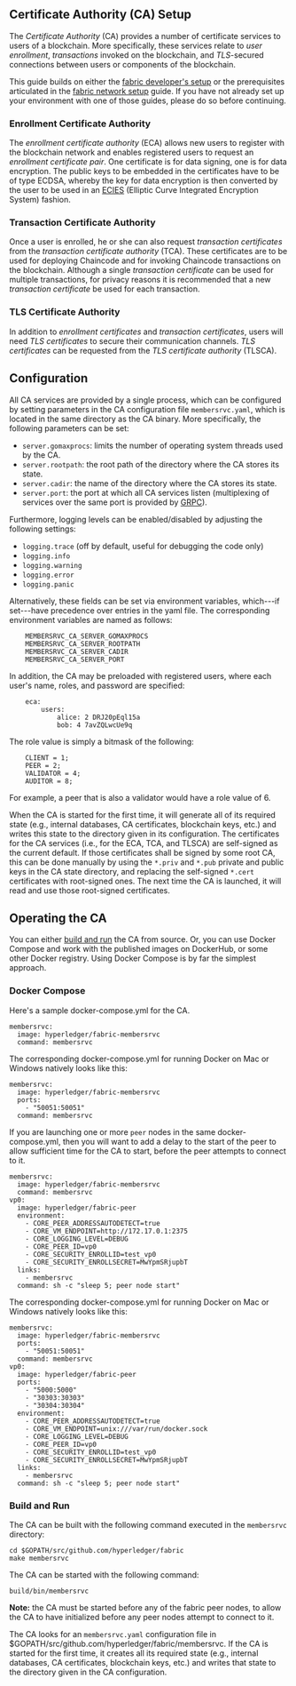 ## Certificate Authority (CA) Setup

The _Certificate Authority_ (CA) provides a number of certificate services to users of a blockchain. More specifically, these services relate to _user enrollment_, _transactions_ invoked on the blockchain, and _TLS_-secured connections between users or components of the blockchain.

This guide builds on either the [fabric developer's setup](../dev-setup/devenv.md) or the prerequisites articulated in the [fabric network setup](Network-setup.md) guide. If you have not already set up your environment with one of those guides, please do so before continuing.

### Enrollment Certificate Authority

The _enrollment certificate authority_ (ECA) allows new users to register with the blockchain network and enables registered users to request an _enrollment certificate pair_. One certificate is for data signing, one is for data encryption. The public keys to be embedded in the certificates have to be of type ECDSA, whereby the key for data encryption is then converted by the user to be used in an [ECIES](https://en.wikipedia.org/wiki/Integrated_Encryption_Scheme) (Elliptic Curve Integrated Encryption System) fashion.

### Transaction Certificate Authority

Once a user is enrolled, he or she can also request _transaction certificates_ from the _transaction certificate authority_ (TCA). These certificates are to be used for deploying Chaincode and for invoking Chaincode transactions on the blockchain. Although a single _transaction certificate_ can be used for multiple transactions, for privacy reasons it is recommended that a new _transaction certificate_ be used for each transaction.

### TLS Certificate Authority

In addition to _enrollment certificates_ and _transaction certificates_, users will need _TLS certificates_ to secure their communication channels. _TLS certificates_ can be requested from the _TLS certificate authority_ (TLSCA).

## Configuration

All CA services are provided by a single process, which can be configured by setting parameters in the CA configuration file `membersrvc.yaml`, which is located in the same directory as the CA binary. More specifically, the following parameters can be set:

- `server.gomaxprocs`: limits the number of operating system threads used by the CA.
- `server.rootpath`: the root path of the directory where the CA stores its state.
- `server.cadir`: the name of the directory where the CA stores its state.
- `server.port`: the port at which all CA services listen (multiplexing of services over the same port is provided by [GRPC](http://www.grpc.io)).

Furthermore, logging levels can be enabled/disabled by adjusting the following settings:

- `logging.trace` (off by default, useful for debugging the code only)
- `logging.info`
- `logging.warning`
- `logging.error`
- `logging.panic`

Alternatively, these fields can be set via environment variables, which---if set---have precedence over entries in the yaml file. The corresponding environment variables are named as follows:

```
    MEMBERSRVC_CA_SERVER_GOMAXPROCS
    MEMBERSRVC_CA_SERVER_ROOTPATH
    MEMBERSRVC_CA_SERVER_CADIR
    MEMBERSRVC_CA_SERVER_PORT
```

In addition, the CA may be preloaded with registered users, where each user's name, roles, and password are specified:

```
    eca:
    	users:
    		alice: 2 DRJ20pEql15a
    		bob: 4 7avZQLwcUe9q
```
The role value is simply a bitmask of the following:
```
    CLIENT = 1;
    PEER = 2;
    VALIDATOR = 4;
    AUDITOR = 8;
```

For example, a peer that is also a validator would have a role value of 6.

When the CA is started for the first time, it will generate all of its required state (e.g., internal databases, CA certificates, blockchain keys, etc.) and writes this state to the directory given in its configuration. The certificates for the CA services (i.e., for the ECA, TCA, and TLSCA) are self-signed as the current default. If those certificates shall be signed by some root CA, this can be done manually by using the `*.priv` and `*.pub` private and public keys in the CA state directory, and replacing the self-signed `*.cert` certificates with root-signed ones. The next time the CA is launched, it will read and use those root-signed certificates.

## Operating the CA

You can either [build and run](#build-and-run) the CA from source. Or, you can use Docker Compose and work with the published images on DockerHub, or some other Docker registry. Using Docker Compose is by far the simplest approach.

### Docker Compose

Here's a sample docker-compose.yml for the CA.

```
membersrvc:
  image: hyperledger/fabric-membersrvc
  command: membersrvc
```

The corresponding docker-compose.yml for running Docker on Mac or Windows natively looks like this:

```
membersrvc:
  image: hyperledger/fabric-membersrvc
  ports:
    - "50051:50051"
  command: membersrvc
```

If you are launching one or more `peer` nodes in the same docker-compose.yml, then you will want to add a delay to the start of the peer to allow sufficient time for the CA to start, before the peer attempts to connect to it.

```
membersrvc:
  image: hyperledger/fabric-membersrvc
  command: membersrvc
vp0:
  image: hyperledger/fabric-peer
  environment:
    - CORE_PEER_ADDRESSAUTODETECT=true
    - CORE_VM_ENDPOINT=http://172.17.0.1:2375
    - CORE_LOGGING_LEVEL=DEBUG
    - CORE_PEER_ID=vp0
    - CORE_SECURITY_ENROLLID=test_vp0
    - CORE_SECURITY_ENROLLSECRET=MwYpmSRjupbT
  links:
    - membersrvc
  command: sh -c "sleep 5; peer node start"
```

The corresponding docker-compose.yml for running Docker on Mac or Windows natively looks like this:

```
membersrvc:
  image: hyperledger/fabric-membersrvc
  ports:
    - "50051:50051"
  command: membersrvc
vp0:
  image: hyperledger/fabric-peer
  ports:
    - "5000:5000"
    - "30303:30303"
    - "30304:30304"
  environment:
    - CORE_PEER_ADDRESSAUTODETECT=true
    - CORE_VM_ENDPOINT=unix:///var/run/docker.sock
    - CORE_LOGGING_LEVEL=DEBUG
    - CORE_PEER_ID=vp0
    - CORE_SECURITY_ENROLLID=test_vp0
    - CORE_SECURITY_ENROLLSECRET=MwYpmSRjupbT
  links:
    - membersrvc
  command: sh -c "sleep 5; peer node start"
```

### Build and Run

The CA can be built with the following command executed in the `membersrvc` directory:

```
cd $GOPATH/src/github.com/hyperledger/fabric
make membersrvc
```

The CA can be started with the following command:

```
build/bin/membersrvc
```

**Note:** the CA must be started before any of the fabric peer nodes, to allow the CA to have initialized before any peer nodes attempt to connect to it.

The CA looks for an `membersrvc.yaml` configuration file in $GOPATH/src/github.com/hyperledger/fabric/membersrvc. If the CA is started for the first time, it creates all its required state (e.g., internal databases, CA certificates, blockchain keys, etc.) and writes that state to the directory given in the CA configuration.

<!-- This needs some serious attention

If starting the peer with security/privacy enabled, environment variables for security, CA address and peer's ID and password must be included. Additionally, the fabric-membersrvc container must be started before the peer(s) are launched. Hence we will need to insert a delay in launching the peer command. Here's the docker-compose.yml for a single peer with membership services running in a **Vagrant** environment:

```
vp0:
  image: hyperledger/fabric-peer
  environment:
  - CORE_PEER_ADDRESSAUTODETECT=true
  - CORE_VM_ENDPOINT=http://172.17.0.1:2375
  - CORE_LOGGING_LEVEL=DEBUG
  - CORE_PEER_ID=vp0
  - CORE_PEER_TLS_ENABLED=true
  - CORE_PEER_TLS_SERVERHOSTOVERRIDE=OBC
  - CORE_PEER_TLS_CERT_FILE=./bddtests/tlsca.cert
  - CORE_PEER_TLS_KEY_FILE=./bddtests/tlsca.priv
  command: sh -c "sleep 5; peer node start"

membersrvc:
   image: hyperledger/fabric-membersrvc
   command: membersrvc
```

```
docker run --rm -it -e CORE_VM_ENDPOINT=http://172.17.0.1:2375 -e CORE_PEER_ID=vp0 -e CORE_PEER_ADDRESSAUTODETECT=true -e CORE_SECURITY_ENABLED=true -e CORE_SECURITY_PRIVACY=true -e CORE_PEER_PKI_ECA_PADDR=172.17.0.1:50051 -e CORE_PEER_PKI_TCA_PADDR=172.17.0.1:50051 -e CORE_PEER_PKI_TLSCA_PADDR=172.17.0.1:50051 -e CORE_SECURITY_ENROLLID=vp0 -e CORE_SECURITY_ENROLLSECRET=vp0_secret  hyperledger/fabric-peer peer node start
```

Additionally, the validating peer `enrollID` and `enrollSecret` (`vp0` and `vp0_secret`) has to be added to [membersrvc.yaml](https://github.com/hyperledger/fabric/blob/master/membersrvc/membersrvc.yaml).
-->
